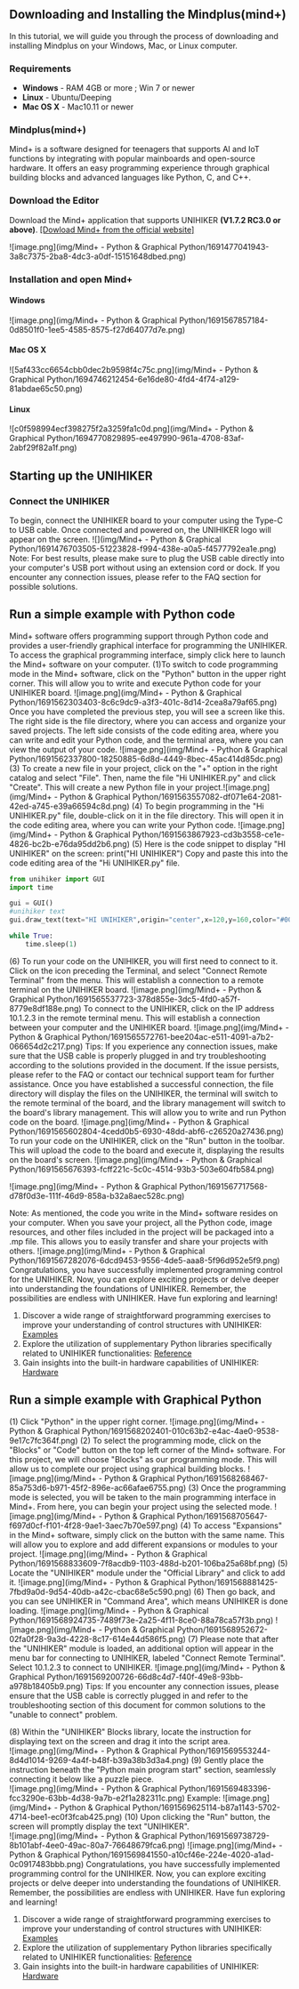## Downloading and Installing the Mindplus(mind+)
In this tutorial, we will guide you through the process of downloading and installing Mindplus on your Windows, Mac, or Linux computer.
### Requirements

- **Windows** - RAM 4GB or more ; Win 7 or newer
- **Linux** - Ubuntu/Deeping
- **Mac OS X** - Mac10.11 or newer

### Mindplus(mind+)
Mind+ is a software designed for teenagers that supports AI and IoT functions by integrating with popular mainboards and open-source hardware. It offers an easy programming experience through graphical building blocks and advanced languages like Python, C, and C++.
### Download the Editor
Download the Mind+ application that supports UNIHIKER **(V1.7.2 RC3.0 or above)**. [[Dowload Mind+ from the official website]](https://mindplus.cc/download-en.html)

![image.png](img/Mind+ - Python & Graphical Python/1691477041943-3a8c7375-2ba8-4dc3-a0df-15151648dbed.png)
### Installation and open Mind+
#### Windows 
![image.png](img/Mind+ - Python & Graphical Python/1691567857184-0d8501f0-1ee5-4585-8575-f27d64077d7e.png)
#### Mac OS X
![5af433cc6654cbb0dec2b9598f4c75c.png](img/Mind+ - Python & Graphical Python/1694746212454-6e16de80-4fd4-4f74-a129-81abdae65c50.png)
#### Linux
![c0f598994ecf398275f2a3259fa1c0d.png](img/Mind+ - Python & Graphical Python/1694770829895-ee497990-961a-4708-83af-2abf29f82a1f.png)
## Starting up the UNIHIKER
### Connect the UNIHIKER
To begin, connect the UNIHIKER board to your computer using the Type-C to USB cable. Once connected and powered on, the UNIHIKER logo will appear on the screen.
![](img/Mind+ - Python & Graphical Python/1691476703505-51223828-f994-438e-a0a5-f4577792ea1e.png)
Note: For best results, please make sure to plug the USB cable directly into your computer's USB port without using an extension cord or dock. If you encounter any connection issues, please refer to the FAQ section for possible solutions.
## Run a simple example with Python code
Mind+ software offers programming support through Python code and provides a user-friendly graphical interface for programming the UNIHIKER. To access the graphical programming interface, simply click here to launch the Mind+ software on your computer.
(1)To switch to code programming mode in the Mind+ software, click on the "Python" button in the upper right corner. This will allow you to write and execute Python code for your UNIHIKER board.
![image.png](img/Mind+ - Python & Graphical Python/1691562303403-8c6c9dc9-a3f3-401c-8d14-2cea8a79af65.png)
Once you have completed the previous step, you will see a screen like this. The right side is the file directory, where you can access and organize your saved projects. The left side consists of the code editing area, where you can write and edit your Python code, and the terminal area, where you can view the output of your code.
![image.png](img/Mind+ - Python & Graphical Python/1691562337800-18250885-6d8d-4449-8bec-45ac414d85dc.png)
(3) To create a new file in your project, click on the "+" option in the right catalog and select "File". Then, name the file "Hi UNIHIKER.py" and click "Create". This will create a new Python file in your project.![image.png](img/Mind+ - Python & Graphical Python/1691563557082-df071e64-2081-42ed-a745-e39a66594c8d.png)
(4) To begin programming in the "Hi UNIHIKER.py" file, double-click on it in the file directory. This will open it in the code editing area, where you can write your Python code.
![image.png](img/Mind+ - Python & Graphical Python/1691563867923-cd3b3558-ce1e-4826-bc2b-e76da95dd2b6.png)
(5) Here is the code snippet to display "HI UNIHIKER" on the screen: print("HI UNIHIKER")
Copy and paste this into the code editing area of the "Hi UNIHIKER.py" file.
```python
from unihiker import GUI
import time

gui = GUI()
#unihiker text
gui.draw_text(text="HI UNIHIKER",origin="center",x=120,y=160,color="#0066CC")

while True:
    time.sleep(1)
```
(6) To run your code on the UNIHIKER, you will first need to connect to it. Click on the icon preceding the Terminal, and select "Connect Remote Terminal" from the menu. This will establish a connection to a remote terminal on the UNIHIKER board.
![image.png](img/Mind+ - Python & Graphical Python/1691565537723-378d855e-3dc5-4fd0-a57f-8779e8df188e.png)
To connect to the UNIHIKER, click on the IP address 10.1.2.3 in the remote terminal menu. This will establish a connection between your computer and the UNIHIKER board.
![image.png](img/Mind+ - Python & Graphical Python/1691565572761-bee204ac-e511-4091-a7b2-066654d2c217.png)
Tips: If you experience any connection issues, make sure that the USB cable is properly plugged in and try troubleshooting according to the solutions provided in the document. If the issue persists, please refer to the FAQ or contact our technical support team for further assistance.
Once you have established a successful connection, the file directory will display the files on the UNIHIKER, the terminal will switch to the remote terminal of the board, and the library management will switch to the board's library management. This will allow you to write and run Python code on the board.
![image.png](img/Mind+ - Python & Graphical Python/1691565602804-4cedd0b5-6930-48dd-abf6-c26520a27436.png)
To run your code on the UNIHIKER, click on the "Run" button in the toolbar. This will upload the code to the board and execute it, displaying the results on the board's screen.
![image.png](img/Mind+ - Python & Graphical Python/1691565676393-fcff221c-5c0c-4514-93b3-503e604fb584.png)

![image.png](img/Mind+ - Python & Graphical Python/1691567717568-d78f0d3e-111f-46d9-858a-b32a8aec528c.png)

Note: As mentioned, the code you write in the Mind+ software resides on your computer. When you save your project, all the Python code, image resources, and other files included in the project will be packaged into a .mp file. This allows you to easily transfer and share your projects with others.
![image.png](img/Mind+ - Python & Graphical Python/1691567282076-6dcd9453-9556-4de5-aaa8-5f96d952e5f9.png)
Congratulations, you have successfully implemented programming control for the UNIHIKER. Now, you can explore exciting projects or delve deeper into understanding the foundations of UNIHIKER. Remember, the possibilities are endless with UNIHIKER. Have fun exploring and learning!

1. Discover a wide range of straightforward programming exercises to improve your understanding of control structures with UNIHIKER: [Examples](https://www.yuque.com/joanna-rqvih/unihiker_wiki_en/ktu7u5wqrqocflu0)
2. Explore the utilization of supplementary Python libraries specifically related to UNIHIKER functionalities: [Reference](https://www.yuque.com/joanna-rqvih/unihiker_wiki_en/btd6oualns4g6fgd)
3. Gain insights into the built-in hardware capabilities of UNIHIKER: [Hardware ](https://www.yuque.com/joanna-rqvih/unihiker_wiki_en/ogm50gebc6wgp3dm)
## Run a simple example with Graphical Python
(1) Click "Python" in the upper right corner.
![image.png](img/Mind+ - Python & Graphical Python/1691568202401-010c63b2-e4ac-4ae0-9538-9e17c7fc364f.png)
(2) To select the programming mode, click on the "Blocks" or "Code" button on the top left corner of the Mind+ software. For this project, we will choose "Blocks" as our programming mode. This will allow us to complete our project using graphical building blocks.
![image.png](img/Mind+ - Python & Graphical Python/1691568268467-85a753d6-b971-45f2-896e-ac66afae6755.png)
(3) Once the programming mode is selected, you will be taken to the main programming interface in Mind+. From here, you can begin your project using the selected mode.
![image.png](img/Mind+ - Python & Graphical Python/1691568705647-f697d0cf-f101-4f28-9ae1-3aec7b70e597.png)
(4) To access "Expansions" in the Mind+ software, simply click on the button with the same name. This will allow you to explore and add different expansions or modules to your project.
![image.png](img/Mind+ - Python & Graphical Python/1691568833609-7f8acdb9-1103-488d-b201-106ba25a68bf.png)
(5) Locate the "UNIHIKER" module under the "Official Library" and click to add it.
![image.png](img/Mind+ - Python & Graphical Python/1691568881425-7fbd9a0d-9d54-40db-a42c-cbac68e5c590.png)
(6) Then go back, and you can see UNIHIKER in "Command Area", which means UNIHIKER is done loading.
![image.png](img/Mind+ - Python & Graphical Python/1691568924735-7489f73e-2a25-4f11-8ce0-88a78ca57f3b.png)
![image.png](img/Mind+ - Python & Graphical Python/1691568952672-02fa0f28-9a3d-4228-8c17-614e44d586f5.png)
(7) Please note that after the "UNIHIKER" module is loaded, an additional option will appear in the menu bar for connecting to UNIHIKER, labeled "Connect Remote Terminal". Select 10.1.2.3 to connect to UNIHIKER.
![image.png](img/Mind+ - Python & Graphical Python/1691569200726-66d8c4d7-f40f-49e8-93bb-a978b18405b9.png)
Tips: If you encounter any connection issues, please ensure that the USB cable is correctly plugged in and refer to the troubleshooting section of this document for common solutions to the "unable to connect" problem.  

(8) Within the "UNIHIKER" Blocks library, locate the instruction for displaying text on the screen and drag it into the script area.  
![image.png](img/Mind+ - Python & Graphical Python/1691569553244-8d4d1014-9269-4a4f-b48f-b39a38b3d3a4.png)
(9) Gently place the instruction beneath the "Python main program start" section, seamlessly connecting it below like a puzzle piece.  
![image.png](img/Mind+ - Python & Graphical Python/1691569483396-fcc3290e-63bb-4d38-9a7b-e2f1a282311c.png)
Example:
![image.png](img/Mind+ - Python & Graphical Python/1691569625114-b87a1143-5702-4714-bee1-ec0f3fcab425.png)
(10) Upon clicking the "Run" button, the screen will promptly display the text "UNIHIKER".  
![image.png](img/Mind+ - Python & Graphical Python/1691569738729-8b101abf-4ee0-49ac-80a7-76648679fca6.png)
![image.png](img/Mind+ - Python & Graphical Python/1691569841550-a10cf46e-224e-4020-a1ad-0c0917483bbb.png)
Congratulations, you have successfully implemented programming control for the UNIHIKER. Now, you can explore exciting projects or delve deeper into understanding the foundations of UNIHIKER. Remember, the possibilities are endless with UNIHIKER. Have fun exploring and learning!

1. Discover a wide range of straightforward programming exercises to improve your understanding of control structures with UNIHIKER: [Examples](https://www.yuque.com/joanna-rqvih/unihiker_wiki_en/ktu7u5wqrqocflu0)
2. Explore the utilization of supplementary Python libraries specifically related to UNIHIKER functionalities: [Reference](https://www.yuque.com/joanna-rqvih/unihiker_wiki_en/btd6oualns4g6fgd)
3. Gain insights into the built-in hardware capabilities of UNIHIKER: [Hardware ](https://www.yuque.com/joanna-rqvih/unihiker_wiki_en/ogm50gebc6wgp3dm)
## 
